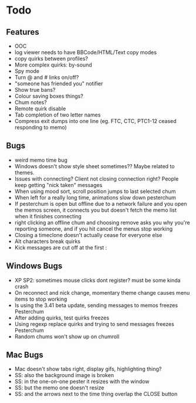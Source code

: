 Todo
===============

Features
--------
* OOC
* log viewer needs to have BBCode/HTML/Text copy modes
* copy quirks between profiles?
* More complex quirks: by-sound
* Spy mode
* Turn @ and # links on/off?
* "someone has friended you" notifier
* Show true bans?
* Colour saving boxes things?
* Chum notes?
* Remote quirk disable
* Tab completion of two letter names
* Compress exit dumps into one line (eg. FTC, CTC, PTC1-12 ceased responding to memo)

Bugs
----
* weird memo time bug
* Windows doesn't show style sheet sometimes?? Maybe related to themes.
* Issues with connecting? Client not closing connection right? People keep getting "nick taken" messages
* When using mood sort, scroll position jumps to last selected chum
* When left for a really long time, animations slow down pesterchum
* If pesterchum is open but offline due to a network failure and you open the memos screen, it connects you but doesn't fetch the memo list when it finishes connecting
* right clicking an offline chum and choosing remove asks you why you're reporting someone, and if you hit cancel the menus stop working
* Closing a timeclone doesn't actually cease for everyone else
* Alt characters break quirks
* Kick messages are cut off at the first :

Windows Bugs
------------
* XP SP2: sometimes mouse clicks dont register? must be some kinda crash
* On reconnect and nick change, momentary theme change causes menu items to stop working
* Is using the 3.41 beta update, sending messages to memos freezes Pesterchum
* After adding quirks, test quirks freezes
* Using regexp replace quirks and trying to send messages freezes Pesterchum
* Random chums won't show up on chumroll

Mac Bugs
--------
* Mac doesn't show tabs right, display gifs, highlighting thing?
* SS: also the background image is broken
* SS: in the one-on-one pester it resizes with the window
* SS: but the memo one doesn't resize
* SS: and the arrows next to the time thing overlap the CLOSE button
